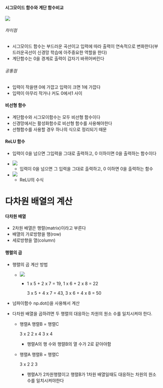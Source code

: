 #### 시그모이드 함수와 계단 함수비교

<img src= "https://encrypted-tbn0.gstatic.com/images?q=tbn:ANd9GcRMsjIIrpVSMsdR1DLwwFSeRFAAP_tVPPGhqiChdX7G9321d-m0pf2PWDtS1e-p2NcA6eU&usqp=CAU">

###### 차이점

+ 시그모이드 함수는 부드러운 곡선이고 입력에 따라 출력이 연속적으로 변화한다(부드러운곡선이 신경망 학습에 아주중요한 역할을 한다)
+ 계단함수는 0을 경계로 출력이 갑자기 바뀌어버린다

###### 공통점

+ 입력이 작을땐 0에 가깝고 입력이 크면 1에 가깝다
+ 입력이 아무리 작거나 커도 0에서1 사이 



#### 비선형 함수

+ 계단함수와 시그모이함수는 모두 비선형 함수이다
+ 신경망에서는 활성화함수로 비선형 함수를 사용해야한다
+ 선형함수를 사용할 경우 하나의 식으로 정리되기 때문



#### ReLU 함수

+ 입력이 0을 넘으면 그입력을 그대로 출력하고, 0 이하이면 0을 출력하는 함수이다

+ <img src = "https://blog.kakaocdn.net/dn/b0VHH4/btqLD0z8oL3/1uA2HRATmoPUVwNr9JlvSK/img.png">

  + 입력이 0을 넘으면 그 입력을 그대로 출력하고, 0 이하면 0을 출력하는 함수

+ <img src = "https://t1.daumcdn.net/cfile/tistory/9954A93C5B06AAEB2D">

  + ReLU의 수식

    

# 다차원 배열의 계산

#### 다차원 배열

+ 2차원 배열은 행렬(matrix)이라고 부른다
+ 배열의 가로방향을 행(row)
+ 세로방향을 열(column)



#### 행렬의 곱

+ 행렬의 곱 계산 방법

  + <img src = "https://encrypted-tbn0.gstatic.com/images?q=tbn:ANd9GcT4Z5jwgeT3XMlAYx1lmS50ApIFPP8cO2lP6A&usqp=CAU">

    + 1 x 5 + 2 x 7 = 19, 1 x 6 + 2 x 8 = 22

      3 x 5 + 4 x 7 = 43, 3 x 6 + 4 x 8 = 50 

+ 넘파이함수 np.dot()을 사용해서 계산

+ 다차원 배열을 곱하려면 두 행렬의 대응하는 차원의 원소 수를 일치시켜야 한다.

  + 행렬A                행렬B      =      행렬C

    3 x 2                   2 x 4               3 x 4

    + 행렬A의 행 수와  행렬B의 열 수가 2로 같아야함

  + 행렬A                 행렬B     =       행렬C

    3 x 2                      2                       3

    + 행렬A가 2차원행렬이고 행렬B가 1차원 배열일때도 대응하는 차원의 원소 수를 일치시켜야한다